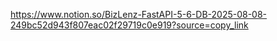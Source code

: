 https://www.notion.so/BizLenz-FastAPI-5-6-DB-2025-08-08-249bc52d943f807eac02f29719c0e919?source=copy_link
